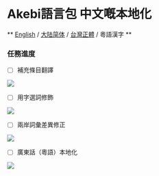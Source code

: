 # Akebi語言包 中文嘅本地化

** [English](README.MD) / [大陆简体](README.ZH-CN.MD) / [台灣正體](README.ZH-TW.MD) / 粵語漢字 **

### **任務進度**
- [ ] 補充條目翻譯

![](https://progress-bar.dev/80/?width=140)
- [ ] 用字選詞修飾

![](https://progress-bar.dev/80/?width=140)
- [ ] 兩岸詞彙差異修正

![](https://progress-bar.dev/0/?width=140)
- [ ] 廣東話（粵語）本地化

![](https://progress-bar.dev/0/?width=140)